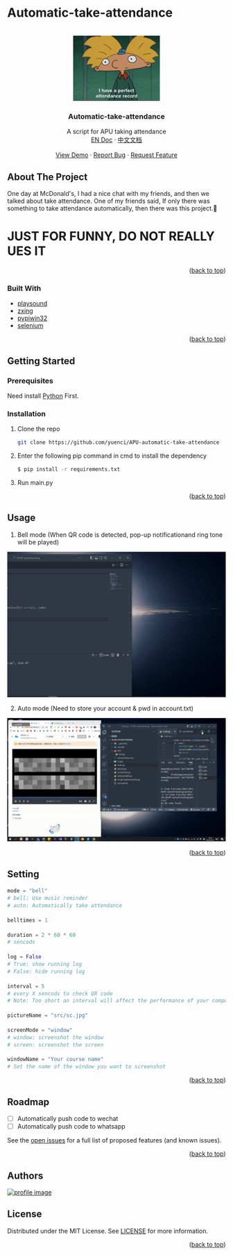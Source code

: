 # Automatic-take-attendance

<!-- Improved compatibility of back to top link: See: https://github.com/othneildrew/Best-README-Template/pull/73 -->

<a name="readme-top"></a>

<!-- PROJECT LOGO -->

<br />
<div align="center">
  <a href="https://github.com/yuenci/APU-automatic-take-attendance">
    <img src="./src/slogan.gif" alt="Logo" width="200">
  </a>

<h3 align="center">Automatic-take-attendance</h3>

<p align="center">
    A script for APU taking attendance
    <br />
    <a href="https://github.com/yuenci/APU-automatic-take-attendance/blob/master/README.md">EN Doc</a>
    ·
    <a href="https://github.com/yuenci/APU-automatic-take-attendance/blob/master/README_CN.md">中文文档</a>
    <br />
    <br />
    <a href="https://github.com/yuenci/APU-automatic-take-attendance/issues">View Demo</a>
    ·
    <a href="https://github.com/yuenci/APU-automatic-take-attendance/issues">Report Bug</a>
    ·
    <a href="https://github.com/yuenci/APU-automatic-take-attendance/issues">Request Feature</a>
  </p>
</div>

<!-- ABOUT THE PROJECT -->

## About The Project

One day at McDonald's, I had a nice chat with my friends, and then we talked about take attendance. One of my friends said, If only there was something to take attendance automatically, then there was this project.🤣

<h1>JUST FOR FUNNY, DO NOT REALLY UES IT</h1>

<p align="right">(<a href="#readme-top">back to top</a>)</p>

### Built With

* [playsound](https://github.com/TaylorSMarks/playsound)
* [zxing](https://github.com/dlenski/python-zxing)
* [pypiwin32](https://github.com/Googulator/pypiwin32)
* [selenium](https://github.com/seleniumhq/selenium)

<p align="right">(<a href="#readme-top">back to top</a>)</p>

<!-- GETTING STARTED -->

## Getting Started

### Prerequisites

Need install [Python](https://www.python.org/) First.


### Installation

1. Clone the repo

   ```sh
   git clone https://github.com/yuenci/APU-automatic-take-attendance
   ```
2. Enter the following pip command in cmd to install the dependency

   ```bash
   $ pip install -r requirements.txt
   ```
3. Run main.py

<p align="right">(<a href="#readme-top">back to top</a>)</p>

<!-- USAGE EXAMPLES -->

## Usage

1. Bell mode (When QR code is detected, pop-up notificationand ring tone will be played)

![](./src/autoDemo1.gif)

2. Auto mode (Need to store your account & pwd in account.txt)

![](./src/autoDemo2.gif)

<p align="right">(<a href="#readme-top">back to top</a>)</p>

## Setting

```py
mode = "bell"
# bell: Use music reminder
# auto: Automatically take attendance

belltimes = 1

duration = 2 * 60 * 60
# sencods

log = False
# True: show running log
# False: hide running log

interval = 5
# every X sencods to check QR code
# Note: Too short an interval will affect the performance of your computer.

pictureName = "src/sc.jpg"

screenMode = "window"
# window: screenshot the window
# screen: screenshot the screen

windowName = "Your course name"
# Set the name of the window you want to screenshot


```

<p align="right">(<a href="#readme-top">back to top</a>)</p>

<!-- ROADMAP -->

## Roadmap

- [ ] Automatically push code to wechat
- [ ] Automatically push code to whatsapp

See the [open issues](https://github.com/yuenci/APU-automatic-take-attendance/issues) for a full list of proposed features (and known issues).

<p align="right">(<a href="#readme-top">back to top</a>)</p>

<!-- CONTRIBUTING -->

## Authors

<a href="https://github.com/yuenci" target="_blank" >
  <img src="https://github.com/yuenci/Laptop-Repair-Services-Management-System/blob/master/image/avatar-innis.png" alt="profile image" width="60px">
</a>

<!-- LICENSE -->

## License

Distributed under the MIT License. See [LICENSE](./LICENSE) for more information.

<p align="right">(<a href="#readme-top">back to top</a>)</p>
